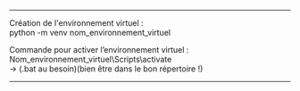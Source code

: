---------------------------------------------------------------------------

Création de l'environnement virtuel :  
python -m venv nom_environnement_virtuel


Commande pour activer l’environnement virtuel :
Nom_environnement_virtuel\Scripts\activate  
->  (.bat au besoin)(bien être dans le bon répertoire !) 

---------------------------------------------------------------------------
